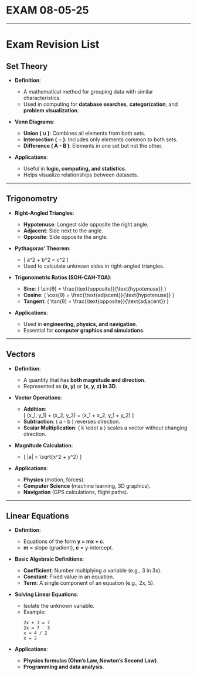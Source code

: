 # EXAM 08-05-25

---

# Exam Revision List

## **Set Theory**
- **Definition**:
  - A mathematical method for grouping data with similar characteristics.
  - Used in computing for **database searches**, **categorization**, and **problem visualization**.

- **Venn Diagrams**:
  - **Union ( ∪ )**: Combines all elements from both sets.
  - **Intersection ( ∩ )**: Includes only elements common to both sets.
  - **Difference ( A - B )**: Elements in one set but not the other.

- **Applications**:
  - Useful in **logic, computing, and statistics**.
  - Helps visualize relationships between datasets.

---

## **Trigonometry**
- **Right-Angled Triangles**:
  - **Hypotenuse**: Longest side opposite the right angle.
  - **Adjacent**: Side next to the angle.
  - **Opposite**: Side opposite the angle.

- **Pythagoras’ Theorem**:
  - \[
  a^2 + b^2 = c^2
  \]
  - Used to calculate unknown sides in right-angled triangles.

- **Trigonometric Ratios (SOH-CAH-TOA)**:
  - **Sine**: \( \sin(θ) = \frac{\text{opposite}}{\text{hypotenuse}} \)
  - **Cosine**: \( \cos(θ) = \frac{\text{adjacent}}{\text{hypotenuse}} \)
  - **Tangent**: \( \tan(θ) = \frac{\text{opposite}}{\text{adjacent}} \)

- **Applications**:
  - Used in **engineering, physics, and navigation**.
  - Essential for **computer graphics and simulations**.

---

## **Vectors**
- **Definition**:
  - A quantity that has **both magnitude and direction**.
  - Represented as **(x, y)** or **(x, y, z) in 3D**.

- **Vector Operations**:
  - **Addition**:  
    \[
    (x_1, y_1) + (x_2, y_2) = (x_1 + x_2, y_1 + y_2)
    \]
  - **Subtraction**: \( a - b \) reverses direction.
  - **Scalar Multiplication**: \( k \cdot a \) scales a vector without changing direction.

- **Magnitude Calculation**:
  - \[
  |a| = \sqrt{x^2 + y^2}
  \]

- **Applications**:
  - **Physics** (motion, forces).
  - **Computer Science** (machine learning, 3D graphics).
  - **Navigation** (GPS calculations, flight paths).

---

## **Linear Equations**
- **Definition**:
  - Equations of the form **y = mx + c**.
  - **m** = slope (gradient), **c** = y-intercept.

- **Basic Algebraic Definitions**:
  - **Coefficient**: Number multiplying a variable (e.g., 3 in 3x).
  - **Constant**: Fixed value in an equation.
  - **Term**: A single component of an equation (e.g., 2x, 5).

- **Solving Linear Equations**:
  - Isolate the unknown variable.
  - Example:
    ```plaintext
    2x + 3 = 7
    2x = 7 - 3
    x = 4 / 2
    x = 2
    ```

- **Applications**:
  - **Physics formulas (Ohm’s Law, Newton’s Second Law)**.
  - **Programming and data analysis**.